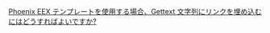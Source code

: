 [Phoenix EEX テンプレートを使用する場合、Gettext 文字列にリンクを埋め込むにはどうすればよいですか?](https://stackoverflow.com/questions/68036687/how-do-you-embed-a-link-in-a-gettext-string-when-using-phoenix-eex-templates)

